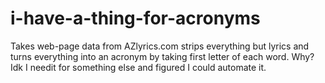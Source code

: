 # i-have-a-thing-for-acronyms
Takes web-page data from AZlyrics.com strips everything but lyrics and turns everything into an acronym by taking first letter of each word. Why? Idk I needit for something else and figured I could automate it.
